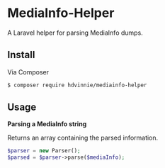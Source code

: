 # MediaInfo-Helper

A Laravel helper for parsing MediaInfo dumps.

## Install

Via Composer

``` bash
$ composer require hdvinnie/mediainfo-helper
```

## Usage

**Parsing a MediaInfo string**

Returns an array containing the parsed information.

```php
$parser = new Parser();
$parsed = $parser->parse($mediaInfo);
```
